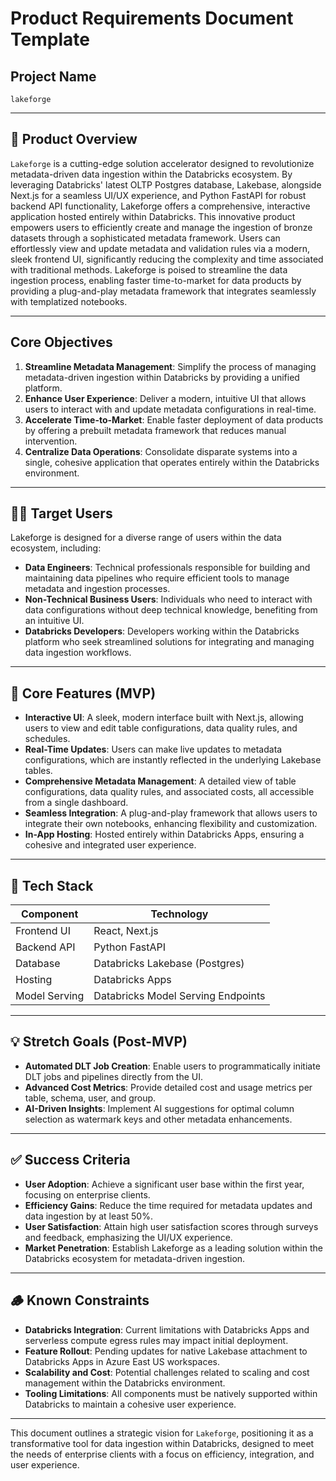 # Product Requirements Document Template

## Project Name
`lakeforge`

---

## 🧭 Product Overview
`Lakeforge` is a cutting-edge solution accelerator designed to revolutionize metadata-driven data ingestion within the Databricks ecosystem. By leveraging Databricks' latest OLTP Postgres database, Lakebase, alongside Next.js for a seamless UI/UX experience, and Python FastAPI for robust backend API functionality, Lakeforge offers a comprehensive, interactive application hosted entirely within Databricks. This innovative product empowers users to efficiently create and manage the ingestion of bronze datasets through a sophisticated metadata framework. Users can effortlessly view and update metadata and validation rules via a modern, sleek frontend UI, significantly reducing the complexity and time associated with traditional methods. Lakeforge is poised to streamline the data ingestion process, enabling faster time-to-market for data products by providing a plug-and-play metadata framework that integrates seamlessly with templatized notebooks.

---

## Core Objectives
1. **Streamline Metadata Management**: Simplify the process of managing metadata-driven ingestion within Databricks by providing a unified platform.
2. **Enhance User Experience**: Deliver a modern, intuitive UI that allows users to interact with and update metadata configurations in real-time.
3. **Accelerate Time-to-Market**: Enable faster deployment of data products by offering a prebuilt metadata framework that reduces manual intervention.
4. **Centralize Data Operations**: Consolidate disparate systems into a single, cohesive application that operates entirely within the Databricks environment.

---

## 🧑‍🎯 Target Users
Lakeforge is designed for a diverse range of users within the data ecosystem, including:
- **Data Engineers**: Technical professionals responsible for building and maintaining data pipelines who require efficient tools to manage metadata and ingestion processes.
- **Non-Technical Business Users**: Individuals who need to interact with data configurations without deep technical knowledge, benefiting from an intuitive UI.
- **Databricks Developers**: Developers working within the Databricks platform who seek streamlined solutions for integrating and managing data ingestion workflows.

---

## 🧩 Core Features (MVP)
- **Interactive UI**: A sleek, modern interface built with Next.js, allowing users to view and edit table configurations, data quality rules, and schedules.
- **Real-Time Updates**: Users can make live updates to metadata configurations, which are instantly reflected in the underlying Lakebase tables.
- **Comprehensive Metadata Management**: A detailed view of table configurations, data quality rules, and associated costs, all accessible from a single dashboard.
- **Seamless Integration**: A plug-and-play framework that allows users to integrate their own notebooks, enhancing flexibility and customization.
- **In-App Hosting**: Hosted entirely within Databricks Apps, ensuring a cohesive and integrated user experience.

---

## 🔧 Tech Stack

| Component          | Technology                  |
|--------------------|-----------------------------|
| Frontend UI        | React, Next.js              |
| Backend API        | Python FastAPI              |
| Database           | Databricks Lakebase (Postgres) |
| Hosting            | Databricks Apps             |
| Model Serving      | Databricks Model Serving Endpoints |

---

## 💡 Stretch Goals (Post-MVP)
- **Automated DLT Job Creation**: Enable users to programmatically initiate DLT jobs and pipelines directly from the UI.
- **Advanced Cost Metrics**: Provide detailed cost and usage metrics per table, schema, user, and group.
- **AI-Driven Insights**: Implement AI suggestions for optimal column selection as watermark keys and other metadata enhancements.

---

## ✅ Success Criteria
- **User Adoption**: Achieve a significant user base within the first year, focusing on enterprise clients.
- **Efficiency Gains**: Reduce the time required for metadata updates and data ingestion by at least 50%.
- **User Satisfaction**: Attain high user satisfaction scores through surveys and feedback, emphasizing the UI/UX experience.
- **Market Penetration**: Establish Lakeforge as a leading solution within the Databricks ecosystem for metadata-driven ingestion.

---

## 🪵 Known Constraints
- **Databricks Integration**: Current limitations with Databricks Apps and serverless compute egress rules may impact initial deployment.
- **Feature Rollout**: Pending updates for native Lakebase attachment to Databricks Apps in Azure East US workspaces.
- **Scalability and Cost**: Potential challenges related to scaling and cost management within the Databricks environment.
- **Tooling Limitations**: All components must be natively supported within Databricks to maintain a cohesive user experience.

--- 

This document outlines a strategic vision for `Lakeforge`, positioning it as a transformative tool for data ingestion within Databricks, designed to meet the needs of enterprise clients with a focus on efficiency, integration, and user experience.